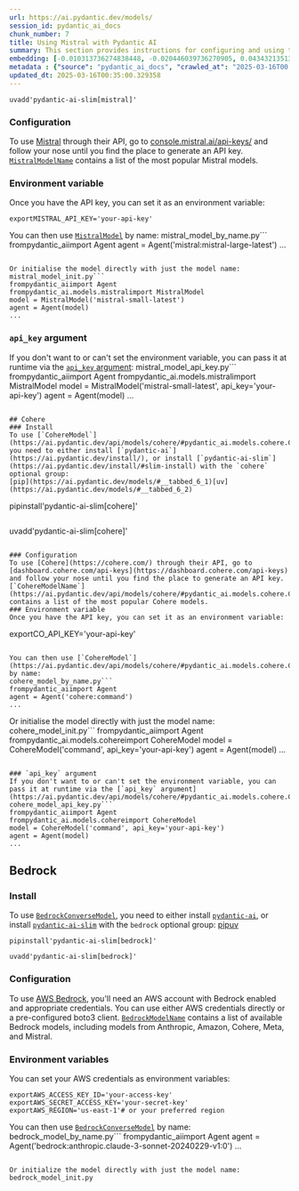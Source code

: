 ```yaml
---
url: https://ai.pydantic.dev/models/
session_id: pydantic_ai_docs
chunk_number: 7
title: Using Mistral with Pydantic AI
summary: This section provides instructions for configuring and using the Mistral API with Pydantic AI. It includes steps to generate an API key from Mistral, set it as an environment variable, and utilize the Mistral models in code.
embedding: [-0.010313736274838448, -0.020446039736270905, 0.04343213513493538, -0.006863031070679426, 0.017152342945337296, 0.029252491891384125, -0.005572069436311722, 0.00031118281185626984, -0.014061014167964458, -0.006496677175164223, -0.029922395944595337, -0.05278288200497627, 0.0194272268563509, -0.027996420860290527, -0.0008596234256401658, 0.02810807153582573, -0.04552558436989784, 0.04946127533912659, -0.015310106799006462, 0.042650580406188965, 0.03997096046805382, 0.019831961020827293, 0.0068176728673279285, 0.0250655896961689, -0.021367158740758896, 0.02128342166543007, -0.005373191554099321, 0.03829620033502579, 0.00460559269413352, -0.015742752701044083, 0.038686979562044144, -0.024898113682866096, -0.05384356528520584, -0.019078318029642105, -0.028401155024766922, 0.007194493897259235, -0.013195720501244068, 0.006507144309580326, -0.005013815592974424, 0.05110812187194824, -0.008548258803784847, -0.0668787881731987, 0.03151341900229454, 0.03779377415776253, -0.04373917356133461, 0.01575670950114727, -0.0236420426517725, 0.023111701011657715, 0.0023533881176263094, 0.017208168283104897, -0.025526149198412895, 0.012763074599206448, -0.03547701984643936, -0.034220948815345764, 0.006779293064028025, -0.022260364145040512, -0.012923572212457657, 0.01119298581033945, -0.01343297865241766, -0.03801707550883293, 0.010299780406057835, 0.02625187858939171, -0.0010580650996416807, 0.07335452735424042, -0.0216462854295969, 0.001467160414904356, -0.035142067819833755, 0.001875383430160582, -0.018338631838560104, -0.0013825501082465053, -0.01221877709031105, 0.029057102277874947, -0.06034722179174423, -0.02735442854464054, -0.009978784248232841, -0.03553284704685211, -0.0031209869775921106, 0.0895438864827156, -0.017026737332344055, 0.010348627343773842, -0.009657788090407848, -0.010913859121501446, 0.04094790667295456, -0.04787025228142738, -0.029447881504893303, -0.034583814442157745, -0.04292970523238182, -0.0014514594804495573, -0.039747659116983414, -0.023614129051566124, -0.001868405262939632, -0.034890852868556976, -0.009469377808272839, 0.023655999451875687, 0.05230836942791939, 0.0016573155298829079, 0.027005521580576897, -0.029810745269060135, -0.0036077143158763647, 0.02332104742527008, 0.013426000252366066, -0.04703287035226822, -0.022944224998354912, 0.03829620033502579, 0.05135933682322502, -0.0018561934120953083, 0.05384356528520584, -0.015379888005554676, -0.005139422602951527, 0.02420029602944851, -0.12303910404443741, -0.05292244628071785, -0.00722938496619463, 0.009280967526137829, -0.02667056955397129, -0.008220285177230835, -0.0173198189586401, 0.033411480486392975, -0.0319041982293129, -0.03653770312666893, -0.05085690692067146, -0.01398425456136465, 0.07480598986148834, 0.0075154900550842285, 0.020055262371897697, 0.030368998646736145, 0.004253195133060217, -0.0181711558252573, -0.052085068076848984, -0.03952435776591301, -0.009915980510413647, 0.0017916453070938587, 0.03115055337548256, -0.015659015625715256, -0.0321274995803833, -0.010809186846017838, -0.010732426308095455, 0.01649639569222927, -0.007466642651706934, 0.033411480486392975, 0.004971946589648724, -0.012965441681444645, -0.011486069299280643, -0.01011136919260025, -0.041087470948696136, 0.019510965794324875, 0.004643972497433424, -0.01824093796312809, -0.05141516029834747, 0.023976994678378105, 0.00584770692512393, 0.014737896621227264, 0.007121223025023937, -0.005959357600659132, -0.033969733864068985, 0.010299780406057835, 0.02214871346950531, 0.04348795861005783, 0.013705126941204071, -0.04689330607652664, -0.003295441158115864, 0.033774346113204956, -0.012246689759194851, -0.021492766216397285, -0.005809327121824026, -0.009783395566046238, -0.04446490481495857, 0.009971805848181248, -0.05839333310723305, -0.03556075692176819, -0.0251772403717041, 0.0180036798119545, -0.012295536696910858, -0.02805224619805813, 0.04759112372994423, -0.031122641637921333, -0.052754972130060196, -0.014751853421330452, -0.032294973731040955, -0.008904146030545235, 0.02753586135804653, 0.006904900074005127, -0.054066866636276245, 0.00202541402541101, -0.02189750038087368, -0.004260173067450523, -0.01163261104375124, 0.024716680869460106, -0.01680343598127365, 0.06352926790714264, 0.02058560401201248, 0.012316470965743065, 0.014793721958994865, 0.03958018496632576, 0.037375081330537796, -0.0034524500370025635, 0.0181711558252573, -0.017082562670111656, 0.03977557271718979, 0.02406073361635208, 0.0015474093379452825, 0.009162338450551033, 0.022846531122922897, 0.013523695059120655, 0.019706353545188904, -0.009106513112783432, -0.03754255920648575, 0.00759922806173563, -0.03137385472655296, 0.010892924852669239, 0.0045044091530144215, -0.06375256925821304, -0.003862417535856366, 0.0005373191670514643, -0.034779202193021774, -0.02593088336288929, -0.03999887406826019, -0.003579801646992564, -0.003450705436989665, 0.04524645954370499, -0.04745155945420265, 0.026154184713959694, 0.03014569729566574, 0.002285350812599063, 0.0011356972390785813, 0.024116558954119682, 0.03500250354409218, -0.07720647752285004, 0.030257347971200943, 0.023027963936328888, 0.04664209485054016, 0.025023721158504486, -0.035197895020246506, 0.014402944594621658, -0.0027720783837139606, -0.033411480486392975, 0.008457543328404427, 0.01153491623699665, 0.011967563070356846, -0.01910623162984848, -0.023795561864972115, -0.020390214398503304, -0.008939037099480629, 0.04627922922372818, 0.022176627069711685, 0.030815601348876953, -0.009315857663750648, -0.06877685338258743, -0.0032151921186596155, 0.02319543994963169, 0.056746482849121094, -0.003335565561428666, 0.024242164567112923, -0.006378048099577427, -0.023725779727101326, -0.00862501934170723, -0.02805224619805813, -0.026210010051727295, -0.05800255388021469, -0.03352313116192818, -0.012414165772497654, 0.033216092735528946, -0.02933622896671295, 0.011437221430242062, -0.003431515535339713, -0.03140176832675934, -0.05175011605024338, -0.0031663449481129646, -0.008213306777179241, -0.01872941106557846, 0.03522580489516258, 0.02128342166543007, 0.031038902699947357, -0.029671182855963707, 0.0050870864652097225, 0.01132557075470686, 0.004361356608569622, 0.037123870104551315, 0.011918715201318264, 0.036202751100063324, -0.0020934513304382563, 0.002229525474831462, 0.0278568584471941, 0.013893538154661655, -0.012742139399051666, 0.03246245160698891, -0.025330759584903717, 0.0006411194335669279, -0.028945451602339745, -0.013858647085726261, 0.035337455570697784, 0.01905040629208088, 0.0257494505494833, -0.020822862163186073, 0.023655999451875687, -0.02908501587808132, 0.045637235045433044, -0.01200943160802126, 0.012330427765846252, 0.030006134882569313, 0.060570523142814636, 0.00513244466856122, -0.010278845205903053, -0.00970663595944643, -0.02805224619805813, 0.01340506598353386, 0.014130795374512672, -0.04731199890375137, 0.04890302196145058, -0.022120801731944084, -0.031290117651224136, 0.027954552322626114, -0.02308378927409649, -0.03851950168609619, -0.021492766216397285, -0.051219772547483444, 0.030173610895872116, -0.03416512534022331, 0.01430524978786707, -0.0022085909731686115, -0.04770277440547943, -0.04251101613044739, -0.010927814990282059, -0.012630488723516464, -0.027186952531337738, 0.00477655790746212, 0.0011915226932615042, -0.05978896841406822, -0.031485505402088165, 0.005073130130767822, 0.01674761064350605, -0.04689330607652664, 0.004427649546414614, 6.411194044630975e-05, 0.036872655153274536, -0.01892479881644249, 0.026698481291532516, -0.02083681710064411, 0.028568631038069725, 0.022972138598561287, -0.04703287035226822, -0.018282806500792503, -0.032490361481904984, -0.020055262371897697, -0.03528163209557533, 0.018896887078881264, 0.01941327191889286, 0.005788392852991819, 0.001842237077653408, 0.01824093796312809, 0.007285210303962231, 0.006486209575086832, 0.011130182072520256, -0.003660050453618169, -0.02598670870065689, -0.006214061286300421, 0.0008234241395257413, -0.02213475853204727, -0.019804049283266068, 0.012128060683608055, -0.05540667474269867, 0.04008261114358902, -0.025763407349586487, -0.0034001136664301157, -0.007522467989474535, 0.011402331292629242, 0.017026737332344055, -0.007037485018372536, -0.0017611158546060324, -0.023795561864972115, 0.012309493497014046, -0.01507284864783287, -0.019385358318686485, -0.02445151098072529, -0.015435713343322277, -0.024521291255950928, 0.006775803864002228, 0.02847093716263771, 0.008771561086177826, 0.01946909725666046, 0.07251714915037155, 0.0066292621195316315, -0.004309020470827818, -0.006454808171838522, 0.027452124282717705, 0.013837712816894054, -0.029950309544801712, 0.01029280200600624, -0.005606960039585829, 0.058281682431697845, 0.05694187432527542, -0.019831961020827293, -0.004483474884182215, 0.015379888005554676, 0.023614129051566124, 0.01611957512795925, 0.031429681926965714, 0.018464239314198494, 0.04167363420128822, 0.052196718752384186, 0.0028331372886896133, -0.04639087989926338, -0.007354991976171732, 0.025637799873948097, -0.0018527043284848332, -0.002826159121468663, 0.032546188682317734, 0.045441847294569016, -0.010257910937070847, -0.001434014062397182, 0.033411480486392975, -0.0320158489048481, 0.010397474281489849, -0.01451459527015686, -0.03430468589067459, -0.02556801773607731, -0.00047800468746572733, 0.024856245145201683, 0.042287714779376984, 0.05669065937399864, -0.006301288027316332, -0.07274045050144196, -0.01501702331006527, -0.03131803125143051, -0.06816276907920837, 0.06464577466249466, 0.02029252052307129, -0.06196615472435951, 0.0024092134553939104, -0.04083625599741936, 0.0067409127950668335, -0.0015875338576734066, 0.07653657346963882, -0.009413552470505238, -0.00019495264859870076, -0.032294973731040955, -0.012274602428078651, 0.05479259788990021, 0.003246593987569213, -0.018715454265475273, 0.03243453800678253, -0.01377490907907486, -0.02897336520254612, 0.016901129856705666, -0.07011666148900986, 0.003361733863130212, 0.02803828939795494, -0.043208833783864975, -0.021325290203094482, 0.0060082050040364265, -0.0005451695760712028, -0.02083681710064411, 0.020794948562979698, 0.029671182855963707, 0.035895708948373795, -0.031541332602500916, 0.05364817753434181, -0.009232119657099247, 0.07569919526576996, 0.0063466462306678295, 0.03846367821097374, 0.03391391038894653, -0.023474566638469696, 0.001753265387378633, 0.002562733134254813, 0.014040079899132252, 0.0272288229316473, 0.0033896465320140123, -0.0009385639568790793, -0.04359960928559303, 0.016356831416487694, -0.023963037878274918, 0.0011897780932486057, -0.03695639222860336, -0.02382347546517849, -0.06174285337328911, -0.0029884015675634146, -0.009762461297214031, -0.03126220405101776, 0.0014313972787931561, 0.016468482092022896, 0.007983027026057243, -0.002578434068709612, 0.05191759020090103, -0.011869868263602257, 0.07100986689329147, -0.0025540105998516083, -0.0243817288428545, 0.01780829206109047, 0.02661474235355854, -0.00460559269413352, 0.029754919931292534, 0.014849547296762466, -0.017291907221078873, 0.04248310253024101, -0.02184167504310608, -0.01187684666365385, 0.011716349050402641, -0.0006733934860676527, -0.010181151330471039, 0.010460278019309044, -0.009902024641633034, 0.013084069825708866, 0.07670405507087708, 0.015324062667787075, 0.017515208572149277, 0.02083681710064411, 0.00265868310816586, -0.0020044795237481594, 0.060570523142814636, -0.02394908294081688, 0.003023292403668165, 0.019706353545188904, 0.03388599678874016, 0.0223301462829113, 0.04175737500190735, -0.021743979305028915, 0.029252491891384125, 0.006758358329534531, 0.007689944002777338, -0.003796124830842018, -0.006992127280682325, -0.04837267845869064, 0.02989448420703411, -0.008178415708243847, 0.005003348458558321, -0.05733264982700348, -0.037486732006073, -0.016649914905428886, -0.0271729975938797, -0.0014026123099029064, -0.019148100167512894, -0.019929654896259308, -0.018199069425463676, -0.041785284876823425, 0.008359848521649837, 0.019622616469860077, -0.016845304518938065, -0.026852000504732132, 0.002805224619805813, -0.0026918293442577124, -0.0051987371407449245, -0.029392054304480553, 0.027521904557943344, -0.013509738259017467, 0.02418633922934532, -0.014961197972297668, -0.0026168141048401594, 0.00815748143941164, 0.0320158489048481, 0.03380225971341133, -0.0032291484531015158, 0.02461898699402809, -0.03784959763288498, 0.04105955734848976, 0.02916875295341015, -0.014961197972297668, -0.010285823605954647, 0.0417015478014946, 0.014081948436796665, 0.01129068061709404, -0.02108803205192089, 0.004654440097510815, -0.005795370787382126, -0.02958744391798973, 0.06525985151529312, 0.011339527554810047, 0.020794948562979698, -0.036761004477739334, -0.016552221029996872, 0.00043569953413680196, -0.008080721832811832, -0.022413885220885277, -0.014193599112331867, 0.013544629327952862, 0.0057849036529660225, -0.0037472776602953672, -0.006322222761809826, -0.028512805700302124, -0.01867358572781086, -0.02337687276303768, -0.030368998646736145, 0.0215346347540617, 0.009776417165994644, -0.04809355363249779, -0.0007401222246699035, -0.01941327191889286, -0.0361190102994442, 0.006786270998418331, 0.02630770392715931, 0.005791881587356329, -0.012337406165897846, -0.0006533312262035906, 0.007410817313939333, -0.02333500236272812, -0.001263048849068582, 0.07608997076749802, 0.01878523640334606, -0.02456316165626049, 0.01644057035446167, 0.01166052371263504, -0.021060118451714516, 0.008059787563979626, 0.028205765411257744, -0.027200909331440926, -0.00018655703752301633, 0.015993967652320862, 0.007557359058409929, -0.026447266340255737, 0.009350748732686043, 0.006496677175164223, -0.011841955594718456, 0.017961811274290085, -0.035449106246232986, -0.03237871080636978, -0.0022522045765072107, -0.04281805455684662, -0.014751853421330452, 0.029559532180428505, -0.06006809324026108, -0.0031174977775663137, -0.007208450231701136, 0.03357895836234093, 0.007710878737270832, 0.0056732529774308205, -0.03246245160698891, -0.025149326771497726, -0.02933622896671295, -0.030564388260245323, 0.036202751100063324, -0.02425612136721611, 0.013419022783637047, 0.009909002110362053, 0.0075713153928518295, -0.03193210810422897, 0.02344665303826332, 0.006883965339511633, 0.013572541996836662, -0.00457768002524972, -0.0473957359790802, 0.02420029602944851, 0.03008987195789814, -0.013398087583482265, -0.02625187858939171, 0.045804712921381, -0.01694299839437008, 0.008904146030545235, 0.030257347971200943, 0.0007628012681379914, -0.022539490833878517, -0.011374418623745441, -0.024046776816248894, 0.030871426686644554, 0.007431752048432827, 0.032546188682317734, 0.014961197972297668, -0.013132917694747448, -0.024242164567112923, -0.020990338176488876, 0.022679055109620094, -0.04505107179284096, 0.013014288619160652, 0.013851668685674667, -0.021422984078526497, -0.01166052371263504, 0.023307090625166893, -0.00691536720842123, 0.03983139991760254, 0.0044485838152468204, 0.01364930160343647, 0.031178466975688934, 0.01712443120777607, 0.024242164567112923, 0.054932158440351486, -0.009253054857254028, 0.018324676901102066, 0.025902969762682915, -0.0223301462829113, -0.03664935380220413, 0.028554674237966537, -0.027438167482614517, 0.029727008193731308, -0.05607657879590988, 0.00915536005049944, 0.019901743158698082, -0.02239992842078209, -0.00039383050170727074, 0.01568692736327648, 0.0008325829985551536, 0.010125325992703438, 0.027717294171452522, -0.038994017988443375, -0.03215540945529938, -0.0009926448110491037, 0.04186902567744255, -0.017710598185658455, -0.027145083993673325, 0.012183886021375656, -0.006318733561784029, -0.06693461537361145, -0.01253279484808445, -0.01203036680817604, 0.012295536696910858, -0.006325711961835623, -0.038994017988443375, -0.0026674058753997087, 0.016035836189985275, 0.01768268458545208, 0.02916875295341015, -0.019706353545188904, -0.022344103083014488, 0.02270696684718132, -0.01824093796312809, 0.014975154772400856, -0.030508562922477722, 0.010802208445966244, 0.0077178566716611385, 0.05147098749876022, -0.01831072010099888, 0.0005656679859384894, -0.019776135683059692, 0.026168139651417732, -0.04597219079732895, -0.007578293327242136, 0.026768263429403305, -0.009406574070453644, -0.014158708043396473, 0.014709983952343464, -0.01946909725666046, -0.0012804943835362792, -0.014430857263505459, -0.0194830521941185, -0.015142630785703659, -0.012979397550225258, -0.0059523796662688255, 0.020697254687547684, -0.0362306609749794, 0.022372014820575714, -0.010271867737174034, 0.013977276161313057, -0.02270696684718132, -0.006971192546188831, -0.02407468855381012, 0.01445876993238926, 0.005547645967453718, -0.006493187975138426, 0.011346505954861641, 0.03503041714429855, -0.014877459965646267, 0.015310106799006462, -0.017194213345646858, 0.011786130256950855, -0.007201472297310829, -0.011018531396985054, 0.012944506481289864, -0.004930077586323023, 0.013105005025863647, -0.0009228630806319416, -0.060514695942401886, 0.0230140071362257, 0.014877459965646267, 0.016105618327856064, -0.010125325992703438, 0.007208450231701136, -0.02387930080294609, -9.736728679854423e-05, 0.0037298323586583138, -0.012239711359143257, 0.00229581817984581, 0.007292188238352537, -0.019706353545188904, 0.010027631185948849, -0.006447829771786928, 0.013656280003488064, 0.04167363420128822, -0.006207082886248827, -0.0012770052999258041, 0.0003534879651851952, -0.004657928831875324, -0.029392054304480553, -0.0024894624948501587, -0.00725729763507843, -0.013335284776985645, -0.005760480184108019, -0.003911264706403017, -0.014179643243551254, 0.004082229919731617, -0.03865906596183777, -0.024549204856157303, -0.02600066363811493, -0.055685803294181824, -0.003065161406993866, 0.024297989904880524, -0.005498798564076424, 0.022190583869814873, 0.013872603885829449, 0.006597860250622034, -0.09004631638526917, -0.022260364145040512, 0.017263993620872498, 0.005282475147396326, 0.03684474155306816, 0.015128673985600471, -0.013795843347907066, 0.040110524743795395, -0.014668114483356476, -0.016273094341158867, -0.0006415555835701525, -0.006440851837396622, -0.008911124430596828, 0.015324062667787075, 0.02872215025126934, -0.04845641925930977, 0.019818004220724106, -0.022176627069711685, 0.02916875295341015, -0.005017304793000221, -0.018380502238869667, 0.023000050336122513, 0.02400490827858448, -0.0037577450275421143, -0.07614579796791077, -0.0075503806583583355, 0.003548399778082967, 0.015966054052114487, 0.038994017988443375, 0.005620916374027729, -0.03318817913532257, 0.011513981968164444, -0.03168089687824249, 0.029978221282362938, -0.04884719476103783, 0.038798630237579346, 0.02457711659371853, -6.323966954369098e-05, 0.0057081435807049274, -0.030117785558104515, -0.027521904557943344, -0.028694238513708115, 0.03221123665571213, 0.011276723816990852, 0.000674265727866441, 0.006419917102903128, 4.4622131099458784e-05, 0.011297658085823059, -0.02668452449142933, 0.02598670870065689, -0.014821634627878666, 0.0285407193005085, 3.7582628920063144e-06, 0.04524645954370499, 0.032657839357852936, 0.060012269765138626, -0.07028413563966751, 0.0251214150339365, -0.03391391038894653, 0.009888067841529846, 0.0014627990312874317, -0.015421757474541664, 0.007648074999451637, -0.00042763102101162076, -0.027186952531337738, -0.009943893179297447, 0.008729691617190838, 0.023921169340610504, -0.002916875295341015, 0.015966054052114487, -0.018827104941010475, 0.014033101499080658, -0.004623038228601217, -0.016287051141262054, -0.008038852363824844, -0.02283257432281971, 0.010041587986052036, 0.045134808868169785, -0.005655807442963123, -0.031792547553777695, 0.043571699410676956, -0.02983865886926651, 0.006081475876271725, 0.01979009248316288, -0.02641935460269451, -0.008059787563979626, -0.009329814463853836, -0.03949644789099693, 0.00915536005049944, 0.01364930160343647, 0.0390777550637722, -0.007634118665009737, 0.02902919054031372, -0.014500638470053673, -0.03561658412218094, 0.006845585536211729, -0.010216042399406433, 0.023683911189436913, 0.02097638137638569, 0.007948136888444424, 0.005038239061832428, 0.03494668006896973, -0.05378774181008339, 0.029615357518196106, 0.0173198189586401, 0.01878523640334606, -0.003736810525879264, -0.022693011909723282, 0.009650809690356255, 0.00603262847289443, 0.03773794695734978, 0.01748729683458805, 0.0010179406963288784, -0.004968457389622927, -0.020683297887444496, -0.002930831629782915, 0.04803772643208504, 0.004640483763068914, -0.0444369912147522, 0.009476356208324432, -0.010725448839366436, -0.0264333114027977, 0.008820408023893833, 0.03215540945529938, 0.011339527554810047, -0.0015727052232250571, -0.00967872329056263, 0.006904900074005127, -0.04114329442381859, -0.008387761190533638, 0.0008391250157728791, 0.02847093716263771, -0.03352313116192818, 0.02729860320687294, -0.005352256819605827, -0.0005857301875948906, 0.007424773648381233, -0.030871426686644554, -0.031038902699947357, -0.0029290872626006603, -0.034583814442157745, -0.003855439368635416, 0.009064643643796444, -0.020446039736270905, -0.05389939248561859, 0.03740299493074417, 0.025149326771497726, -0.018589846789836884, -0.029503706842660904, -0.003002357902005315, 0.030759776011109352, -0.026084402576088905, -0.01692904159426689, 0.03276949003338814, -0.03288114070892334, 0.04694913327693939, -0.014682071283459663, -0.06922345608472824, -0.004061295185238123, 0.003075628774240613, -0.03516998142004013, 0.0194272268563509, -0.021367158740758896, -0.04619549214839935, 0.02641935460269451, 0.017138388007879257, 0.006280353758484125, -0.009441465139389038, 0.021981237456202507, -0.015268237330019474, 0.0034786181058734655, 0.022986095398664474, 0.0181153304874897, 0.01930161938071251, 0.027591686695814133, 0.06090547516942024, 0.010006696917116642, -0.014835591427981853, 0.007508511655032635, 0.02587505802512169, -0.007313122972846031, 0.021129900589585304, -0.011674479581415653, 0.021757936105132103, 0.015477582812309265, -0.021632328629493713, -0.014556463807821274, 0.005094064865261316, -0.0074038393795490265, 0.012483947910368443, 0.039747659116983414, 0.022846531122922897, 0.01786411739885807, 0.006200104486197233, -0.004193880595266819, -0.01401914469897747, 0.05395521596074104, -0.007020039949566126, 0.007208450231701136, -0.0002250460092909634, 0.005076619330793619, -0.0023376871831715107, -0.0036321377847343683, -0.02034834586083889, -0.015100761316716671, 0.03944062069058418, -0.016454527154564857, 0.014033101499080658, 0.052392106503248215, -0.004549767356365919, -0.021995194256305695, -0.010648688301444054, -0.0034751291386783123, -0.004253195133060217, 0.020487910136580467, 0.0012517094146460295, -0.018143244087696075, -0.019692398607730865, -0.034779202193021774, -0.009050687775015831, -0.017082562670111656, -0.018938755616545677, -0.00896694976836443, 0.018966667354106903, 0.0264891367405653, -0.014500638470053673, 0.027061346918344498, 0.01519845612347126, 0.010146260261535645, -0.002421425189822912, -0.00531736621633172, 0.032602012157440186, -0.0033669674303382635, 0.0031523886136710644, 0.025135371834039688, 0.005589514970779419, 0.005045217461884022, -0.006918856408447027, 0.01667782850563526, -0.0002409649605397135, 0.017291907221078873, 0.029615357518196106, -0.02040417119860649, -0.062133632600307465, -0.0016634213970974088, 0.010243955068290234, 0.022609272971749306, 0.03801707550883293, 0.020892642438411713, -0.015058892779052258, 0.0011060400865972042, 0.022176627069711685, 0.04692121967673302, -0.038379937410354614, 0.05484842136502266, -0.01026488933712244, 0.011081335134804249, 0.015477582812309265, 0.01221877709031105, 0.007040974218398333, -0.0047486452385783195, 0.059342365711927414, -0.003635626984760165, 0.005383658688515425, -0.0009141403716057539, -0.02195332571864128, 0.003469895338639617, 0.01618935540318489, 0.02420029602944851, 0.03251827508211136, -0.012630488723516464, 0.007990005426108837, -0.012567685917019844, -0.0021894010715186596, 0.018324676901102066, 0.006929323542863131, -0.0209624245762825, -0.016231225803494453, -0.03064812533557415, -0.03095516562461853, -0.022176627069711685, -0.01618935540318489, -0.025037676095962524, -0.017724553123116493, 0.02146485261619091, -0.00246678339317441, -0.013879581354558468, -0.03394182398915291, 0.00939261820167303, -0.01361441146582365, 0.029392054304480553, -0.004964968655258417, 0.009329814463853836, -0.009720591828227043, -0.005296431481838226, 0.008003962226212025, -0.02065538614988327, 0.011772174388170242, -0.000326447538100183, -0.03977557271718979, -0.00020062240946572274, -0.017571033909916878, 0.013544629327952862, 0.0055371783673763275, 0.00815748143941164, 0.025595929473638535, 0.01325154583901167, -0.09579633176326752, 0.030173610895872116, -0.014891416765749454, -0.033830173313617706, 0.040724605321884155, 0.0034960636403411627, 0.015435713343322277, -0.013377153314650059, 0.006350135430693626, -0.02933622896671295, 0.012274602428078651, -0.0195388775318861, -0.03187628462910652, 0.010041587986052036, 0.040975820273160934, 0.010885946452617645, 0.014528551138937473, 0.018757322803139687, -0.011862889863550663, -0.0363423116505146, 0.03419303521513939, -0.015966054052114487, -0.011304636485874653, -0.01346089132130146, 0.019064363092184067, 0.012686314061284065, -0.0019294641679152846, -0.035393282771110535, -0.004825404845178127, -0.07575502246618271, 0.02544241026043892, 0.012414165772497654, -0.007536424323916435, 0.017403557896614075, -0.008722713217139244, -0.017194213345646858, -0.006618794985115528, 0.014696027152240276, -0.026265835389494896, -0.009162338450551033, 0.03832411393523216, 0.0279126837849617, -0.0074038393795490265, 0.08323562145233154, 0.0007662903517484665, -0.03419303521513939, -0.010439343750476837, 0.037375081330537796, -0.01620331220328808, 0.01773850992321968, 0.012700270861387253, -0.027270691469311714, -0.03893819451332092, -0.012260645627975464, 0.04491150751709938, 0.011081335134804249, 0.0069886380806565285, 0.01522636879235506, -0.0035536333452910185, 0.020083175972104073, 0.00017380007193423808, 0.02245575375854969, -0.0038868410047143698, 0.019943611696362495, 0.004996370058506727, -0.02362808585166931, -0.04080834239721298, -0.0020114576909691095, 0.003012825269252062, 0.0251772403717041, -0.0173756442964077, 0.007431752048432827, 0.021730024367570877, -0.0024877178948372602, -0.03296487778425217, 0.00012680645158980042, 0.029922395944595337, -0.044939421117305756, 0.007780660409480333, 0.028094114735722542, -0.018450284376740456, 0.012679336592555046, -0.008199350908398628, 0.009671744890511036, -0.003194257616996765, -0.022162670269608498, -0.010488190688192844, -0.0271171722561121, 0.007466642651706934, 0.02283257432281971, 0.00239525712095201, -0.013628367334604263, 0.04784233868122101, 0.009804329834878445, 0.010739404708147049, 0.007920224219560623, -0.0015875338576734066, -0.0047486452385783195, -0.014200577512383461, -0.013970297761261463, 0.0583375059068203, 0.0272288229316473, 0.027828944846987724, -0.026223964989185333, 0.025456367060542107, 0.0173756442964077, 0.03218332305550575, -0.0044450946152210236, -0.02686595730483532, -0.007885333150625229, -0.004940544720739126, 0.005519733298569918, 0.03592362254858017, 0.002604602137580514, -0.002079494995996356, 0.027591686695814133, -0.001263048849068582, 0.012602576054632664, -0.0032413604203611612, -0.0008290939149446785, -0.017389601096510887, 0.021576503291726112, 0.020934512838721275, -0.005226649809628725, -0.018254894763231277, -0.015868360176682472, 0.006339668296277523, -0.03237871080636978, -0.02320939674973488, 0.0215346347540617, 0.0215904600918293, -0.030508562922477722, 0.02481437474489212, 0.020362302660942078, -0.019329532980918884, 0.00884134229272604, 0.01451459527015686, 0.030229436233639717, 0.020641429349780083, -0.018394459038972855, 0.035700321197509766, -0.01824093796312809, 0.0430692695081234, 0.00923909805715084, -0.0236420426517725, -0.04784233868122101, 0.005652318242937326, -0.03491876646876335, 0.008352870121598244, 0.01243510004132986, -0.011576785705983639, -0.012574663385748863, 0.03550493344664574, 0.02499580755829811, 0.014598333276808262, 0.024423597380518913, 0.008897167630493641, 0.0052022263407707214, -0.012574663385748863, -0.005055684596300125, 0.03734717145562172, -0.017584990710020065, -0.037430908530950546, 0.023432698100805283, -0.010997597128152847, -0.007075865287333727, -0.002451082458719611, -0.0011836722260341048, 0.023530391976237297, -0.009790373966097832, -0.018813148140907288, -0.007389883045107126, 0.01687321625649929, -0.010285823605954647, 0.01991569995880127, 0.002332453615963459, -0.02066934108734131, -0.008959971368312836, -0.003260550322011113, 0.00034454718115739524, -0.0043927584774792194, -0.028122028335928917, -0.009622897021472454, -0.014947242103517056, 0.022372014820575714, 0.02922457829117775, -0.019873829558491707, 0.03095516562461853, -0.024898113682866096, -0.013572541996836662, 0.022818617522716522, -0.028135985136032104, 0.029392054304480553, 0.0012708993162959814, -0.018771279603242874, 0.028512805700302124, 0.005066152196377516, 0.001385166891850531, -0.03089934028685093, -0.001318874303251505, -0.006863031070679426, -0.02184167504310608, -0.03815663605928421, 0.026628699153661728, 0.010927814990282059, -0.008778538554906845, -0.02526097744703293, 0.01680343598127365, -0.006580415181815624, 0.0202227383852005, -0.019692398607730865, 0.008059787563979626, -0.0005412443424575031, -0.0023429207503795624, -0.01150700356811285, -0.01662200316786766, 0.012253668159246445, 0.014709983952343464, -0.012700270861387253, 0.00546041876077652, -0.013042201288044453, 0.006866519805043936, -0.029810745269060135, -0.020208781585097313, 0.008206328377127647, -0.007222406566143036, 0.006308266427367926, -0.009246076457202435, 0.008904146030545235, 0.01625913754105568, 0.00621755002066493, 0.0030180588364601135, -0.02618209645152092, -0.037123870104551315, 0.01045329961925745, 0.028261590749025345, 0.013446935452520847, 0.022567404434084892, 0.01798972487449646, -0.0028837290592491627, -0.021478809416294098, 0.014849547296762466, 0.006252441089600325, 0.016049792990088463, 0.010383518412709236, 0.004103164188563824, 0.00818539410829544, -0.017347732558846474, 0.0008003089460544288, 0.027145083993673325, 0.008904146030545235, -0.01761290244758129, -0.004951012320816517, -0.00584421819075942, -0.0033076528925448656, 0.014430857263505459, -0.0023970017209649086, 0.016231225803494453, -0.008973927237093449, -0.0002747654798440635, 0.0017061627004295588, 0.03380225971341133, -0.017166299745440483, -0.015980010852217674, 0.012665379792451859, 0.03461172804236412, -0.018213026225566864, -0.015114718116819859, 0.01680343598127365, 0.026824088767170906, -0.010181151330471039, 0.005603471305221319, 0.04058504104614258, 0.035756148397922516, 0.001157504040747881, 0.0028627945575863123, -0.0058965543285012245, -0.011765195988118649, -0.02450733631849289, -0.015659015625715256, 0.0029500217642635107, 0.019510965794324875, 0.00459163635969162, 0.0032413604203611612, 0.02351643517613411, -0.005341789685189724, 0.012490925379097462, -0.027954552322626114, -0.011716349050402641, 0.006507144309580326, 0.005205715540796518, -0.03444425016641617, -0.00992295891046524, 0.013049179688096046, 0.01692904159426689, -0.0031768123153597116, -0.005024282727390528, -0.004598614759743214, -0.03659352660179138, -0.011144138872623444, -0.007006083615124226, -0.027033433318138123, 0.026963651180267334, -0.02110198885202408, 0.002688340377062559, 0.01398425456136465, 0.009420530870556831, 0.020334389060735703, 0.04560932517051697, -0.027270691469311714, -0.009280967526137829, -0.04658626765012741, -0.06308266520500183, 0.02958744391798973, 0.0222743209451437, 0.004546278156340122, -0.005606960039585829, -0.00971361342817545, 0.04583262652158737, -0.027828944846987724, -0.02650309167802334, -0.023907212540507317, -0.04385082423686981, 0.0061582354828715324, -0.01274911779910326, -0.02065538614988327, -0.034276776015758514, 0.012672358192503452, 0.043767087161540985, 0.008380782790482044, 0.021799804642796516, 0.017640816047787666, -0.008952992968261242, 0.025833187624812126, 0.010865012183785439, 0.013007310219109058, 0.005910510662943125, 0.002072516828775406, 0.02463294193148613, 0.005285964347422123, -0.019259750843048096, -0.04083625599741936, 0.023027963936328888, 0.005020793993026018, -0.01750125177204609, 0.02425612136721611, 0.002841860055923462, 0.010390495881438255, 0.04921006038784981, -0.0049545010551810265, 0.046502530574798584, -0.07491764426231384, 0.0023184972815215588, 0.0025609887670725584, 0.0007327079074457288, -0.004835872445255518, -0.001227285829372704, 0.023907212540507317, 0.0173198189586401, -0.044381167739629745, 0.015505495481193066, -0.03578405827283859, -0.01669178530573845, 0.0019207415170967579, -0.01364232413470745, 0.045804712921381, 0.005795370787382126, -0.011772174388170242, 0.01013928186148405, -0.01129068061709404, -0.005422038491815329, 0.05342487618327141, 0.010746383108198643, 0.011653545312583447, 0.019385358318686485, 0.024674812331795692, 0.00778763834387064, 0.009762461297214031, -0.02958744391798973, 0.014975154772400856, 0.016231225803494453, 0.028582587838172913, 0.007620162330567837, -0.013321327976882458, -0.006036117672920227, -0.016328919678926468, -0.00030464076553471386, -0.026028577238321304, 0.01998548023402691, 0.006304777227342129, 0.026070445775985718, 0.003911264706403017, 0.005523222032934427, 0.04139450937509537, 0.017082562670111656, 0.01997152529656887, -0.014430857263505459, -0.034527987241744995, 0.01150700356811285, 0.005153378937393427, 0.007445708382874727, -0.013070113956928253, 0.0038763738702982664, -0.009999718517065048, 0.0034367491025477648, -0.02468876726925373, 0.017152342945337296, -0.005484842229634523, 0.04298553243279457, 0.008750625886023045, -0.034220948815345764, -0.011172051541507244, 0.011123204603791237, 0.016482438892126083, 0.017291907221078873, 0.05186176672577858, 0.006803716532886028, -0.004075251519680023, -0.02320939674973488, 0.0018300252268090844, 0.02121363952755928, 0.0004740794829558581, -0.020459996536374092, 0.03416512534022331, -0.01451459527015686, 0.016984866932034492, -0.006440851837396622, -0.0005874747294001281, -0.0019155078334733844, -0.016705740243196487, -0.013502760790288448, -0.01203036680817604]
metadata : {"source": "pydantic_ai_docs", "crawled_at": "2025-03-16T00:35:00.328307", "url_path": "/models/", "chunk_size": 4973}
updated_dt: 2025-03-16T00:35:00.329358
---
```

```
uvadd'pydantic-ai-slim[mistral]'

```

### Configuration
To use [Mistral](https://mistral.ai) through their API, go to [console.mistral.ai/api-keys/](https://console.mistral.ai/api-keys/) and follow your nose until you find the place to generate an API key.
[`MistralModelName`](https://ai.pydantic.dev/api/models/mistral/#pydantic_ai.models.mistral.MistralModelName) contains a list of the most popular Mistral models.
### Environment variable
Once you have the API key, you can set it as an environment variable:
```
exportMISTRAL_API_KEY='your-api-key'

```

You can then use [`MistralModel`](https://ai.pydantic.dev/api/models/mistral/#pydantic_ai.models.mistral.MistralModel) by name:
mistral_model_by_name.py```
frompydantic_aiimport Agent
agent = Agent('mistral:mistral-large-latest')
...

```

Or initialise the model directly with just the model name:
mistral_model_init.py```
frompydantic_aiimport Agent
frompydantic_ai.models.mistralimport MistralModel
model = MistralModel('mistral-small-latest')
agent = Agent(model)
...

```

### `api_key` argument
If you don't want to or can't set the environment variable, you can pass it at runtime via the [`api_key` argument](https://ai.pydantic.dev/api/models/mistral/#pydantic_ai.models.mistral.MistralModel.__init__):
mistral_model_api_key.py```
frompydantic_aiimport Agent
frompydantic_ai.models.mistralimport MistralModel
model = MistralModel('mistral-small-latest', api_key='your-api-key')
agent = Agent(model)
...

```

## Cohere
### Install
To use [`CohereModel`](https://ai.pydantic.dev/api/models/cohere/#pydantic_ai.models.cohere.CohereModel), you need to either install [`pydantic-ai`](https://ai.pydantic.dev/install/), or install [`pydantic-ai-slim`](https://ai.pydantic.dev/install/#slim-install) with the `cohere` optional group:
[pip](https://ai.pydantic.dev/models/#__tabbed_6_1)[uv](https://ai.pydantic.dev/models/#__tabbed_6_2)
```
pipinstall'pydantic-ai-slim[cohere]'

```

```
uvadd'pydantic-ai-slim[cohere]'

```

### Configuration
To use [Cohere](https://cohere.com/) through their API, go to [dashboard.cohere.com/api-keys](https://dashboard.cohere.com/api-keys) and follow your nose until you find the place to generate an API key.
[`CohereModelName`](https://ai.pydantic.dev/api/models/cohere/#pydantic_ai.models.cohere.CohereModelName) contains a list of the most popular Cohere models.
### Environment variable
Once you have the API key, you can set it as an environment variable:
```
exportCO_API_KEY='your-api-key'

```

You can then use [`CohereModel`](https://ai.pydantic.dev/api/models/cohere/#pydantic_ai.models.cohere.CohereModel) by name:
cohere_model_by_name.py```
frompydantic_aiimport Agent
agent = Agent('cohere:command')
...

```

Or initialise the model directly with just the model name:
cohere_model_init.py```
frompydantic_aiimport Agent
frompydantic_ai.models.cohereimport CohereModel
model = CohereModel('command', api_key='your-api-key')
agent = Agent(model)
...

```

### `api_key` argument
If you don't want to or can't set the environment variable, you can pass it at runtime via the [`api_key` argument](https://ai.pydantic.dev/api/models/cohere/#pydantic_ai.models.cohere.CohereModel.__init__):
cohere_model_api_key.py```
frompydantic_aiimport Agent
frompydantic_ai.models.cohereimport CohereModel
model = CohereModel('command', api_key='your-api-key')
agent = Agent(model)
...

```

## Bedrock
### Install
To use [`BedrockConverseModel`](https://ai.pydantic.dev/api/models/bedrock/#pydantic_ai.models.bedrock.BedrockConverseModel), you need to either install [`pydantic-ai`](https://ai.pydantic.dev/install/), or install [`pydantic-ai-slim`](https://ai.pydantic.dev/install/#slim-install) with the `bedrock` optional group:
[pip](https://ai.pydantic.dev/models/#__tabbed_7_1)[uv](https://ai.pydantic.dev/models/#__tabbed_7_2)
```
pipinstall'pydantic-ai-slim[bedrock]'

```

```
uvadd'pydantic-ai-slim[bedrock]'

```

### Configuration
To use [AWS Bedrock](https://aws.amazon.com/bedrock/), you'll need an AWS account with Bedrock enabled and appropriate credentials. You can use either AWS credentials directly or a pre-configured boto3 client.
[`BedrockModelName`](https://ai.pydantic.dev/api/models/bedrock/#pydantic_ai.models.bedrock.BedrockModelName) contains a list of available Bedrock models, including models from Anthropic, Amazon, Cohere, Meta, and Mistral.
### Environment variables
You can set your AWS credentials as environment variables:
```
exportAWS_ACCESS_KEY_ID='your-access-key'
exportAWS_SECRET_ACCESS_KEY='your-secret-key'
exportAWS_REGION='us-east-1'# or your preferred region

```

You can then use [`BedrockConverseModel`](https://ai.pydantic.dev/api/models/bedrock/#pydantic_ai.models.bedrock.BedrockConverseModel) by name:
bedrock_model_by_name.py```
frompydantic_aiimport Agent
agent = Agent('bedrock:anthropic.claude-3-sonnet-20240229-v1:0')
...

```

Or initialize the model directly with just the model name:
bedrock_model_init.py